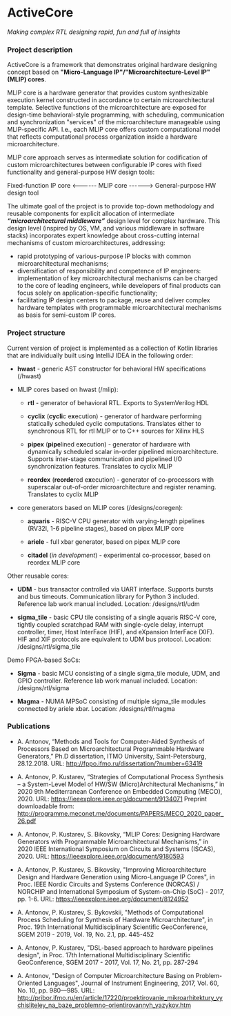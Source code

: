 # ActiveCore
*Making complex RTL designing rapid, fun and full of insights*

### Project description

ActiveCore is a framework that demonstrates original hardware designing concept based on **"Micro-Language IP"/"Microarchitecture-Level IP" (MLIP) cores**.

MLIP core is a hardware generator that provides custom synthesizable execution kernel constructed in accordance to certain microarchitectural template. Selective functions of the microarchitecture are exposed for design-time behavioral-style programming, with scheduling, communication and synchronization "services" of the microarchitecture manageable using MLIP-specific API. I.e., each MLIP core offers custom computational model that reflects computational process organization inside a hardware microarchitecture.

MLIP core approach serves as intermediate solution for codification of custom microarchitectures between configurable IP cores with fixed functionality and general-purpose HW design tools:

Fixed-function IP core <------ MLIP core ------> General-purpose HW design tool

The ultimate goal of the project is to provide top-down methodology and reusable components for explicit allocation of intermediate ***“microarchitectural middleware”*** design level for complex hardware. This design level (inspired by OS, VM, and various middleware in software stacks) incorporates expert knowledge about cross-cutting internal mechanisms of custom microarchitectures, addressing:
* rapid prototyping of various-purpose IP blocks with common microarchitectural mechanisms;
* diversification of responsibility and competence of IP engineers: implementation of key microarchitectural mechanisms can be charged to the core of leading engineers, while developers of final products can focus solely on application-specific functionality;
* facilitating IP design centers to package, reuse and deliver complex hardware templates with programmable microarchitectural mechanisms as basis for semi-custom IP cores.

### Project structure

Current version of project is implemented as a collection of Kotlin libraries that are individually built using IntelliJ IDEA in the following order:

* **hwast** - generic AST constructor for behavioral HW specifications (/hwast)

* MLIP cores based on hwast (/mlip):

	* **rtl** - generator of behavioral RTL. Exports to SystemVerilog HDL

	* **cyclix** (**cycli**c e**x**ecution) - generator of hardware performing statically scheduled cyclic computations. Translates either to synchronous RTL for rtl MLIP or to C++ sources for Xilinx HLS

	* **pipex** (**pipe**lined e**x**ecution) - generator of hardware with dynamically scheduled scalar in-order pipelined microarchitecture. Supports inter-stage communication and pipelined I/O synchronization features. Translates to cyclix MLIP

	* **reordex** (**reorde**red e**x**ecution) - generator of co-processors with superscalar out-of-order microarchitecture and register renaming. Translates to cyclix MLIP

* core generators based on MLIP cores (/designs/coregen):

	* **aquaris** - RISC-V CPU generator with varying-length pipelines (RV32I, 1-6 pipeline stages), based on pipex MLIP core

	* **ariele** - full xbar generator, based on pipex MLIP core

	* **citadel** (*in development*) - experimental co-processor, based on reordex MLIP core

Other reusable cores:

* **UDM** - bus transactor controlled via UART interface. Supports bursts and bus timeouts. Communication library for Python 3 included. Reference lab work manual included. Location: /designs/rtl/udm

* **sigma_tile** - basic CPU tile consisting of a single aquaris RISC-V core, tightly coupled scratchpad RAM with single-cycle delay, interrupt controller, timer, Host InterFace (HIF), and eXpansion InterFace (XIF). HIF and XIF protocols are equivalent to UDM bus protocol. Location: /designs/rtl/sigma_tile

Demo FPGA-based SoCs:

* **Sigma** - basic MCU consisting of a single sigma_tile module, UDM, and GPIO controller. Reference lab work manual included. Location: /designs/rtl/sigma

* **Magma** - NUMA MPSoC consisting of multiple sigma_tile modules connected by ariele xbar. Location: /designs/rtl/magma

### Publications

* A. Antonov, “Methods and Tools for Computer-Aided Synthesis of Processors Based on Microarchitectural Programmable Hardware Generators,” Ph.D dissertation, ITMO University, Saint-Petersburg, 28.12.2018. URL: http://fppo.ifmo.ru/dissertation/?number=63419

* A. Antonov, P. Kustarev, “Strategies of Computational Process Synthesis – a System-Level Model of HW/SW (Micro)Architectural Mechanisms,” in 2020 9th Mediterranean Conference on Embedded Computing (MECO), 2020. URL: https://ieeexplore.ieee.org/document/9134071 Preprint downloadable from: http://programme.meconet.me/documents/PAPERS/MECO_2020_paper_26.pdf

* A. Antonov, P. Kustarev, S. Bikovsky, “MLIP Cores: Designing Hardware Generators with Programmable Microarchitectural Mechanisms,” in 2020 IEEE International Symposium on Circuits and Systems (ISCAS), 2020. URL: https://ieeexplore.ieee.org/document/9180593

* A. Antonov, P. Kustarev, S. Bikovsky, "Improving Microarchitecture Design and Hardware Generation using Micro-Language IP Cores", in Proc. IEEE Nordic Circuits and Systems Conference (NORCAS) / NORCHIP and International Symposium of System-on-Chip (SoC) - 2017, pp. 1-6. URL: https://ieeexplore.ieee.org/document/8124952

* A. Antonov, P. Kustarev, S. Bykovskii, "Methods of Computational Process Scheduling for Synthesis of Hardware Microarchitecture", in Proc. 19th International Multidisciplinary Scientific GeoConference, SGEM 2019 - 2019, Vol. 19, No. 2.1, pp. 445-452

* A. Antonov, P. Kustarev, "DSL-based approach to hardware pipelines design", in Proc. 17th International Multidisciplinary Scientific GeoConference, SGEM 2017 - 2017, Vol. 17, No. 21, pp. 287-294

* A. Аntonov, "Design of Computer Microarchitecture Basing on Problem-Oriented Languages", Journal of Instrument Engineering, 2017, Vol. 60, No. 10, pp. 980—985. URL: http://pribor.ifmo.ru/en/article/17220/proektirovanie_mikroarhitektury_vychisliteley_na_baze_problemno-orientirovannyh_yazykov.htm
